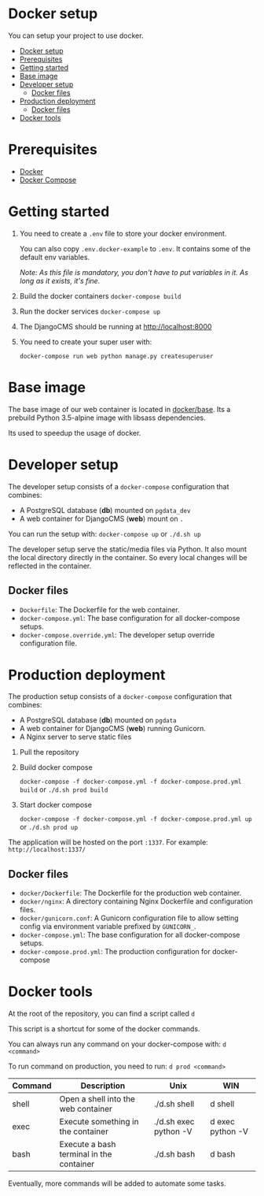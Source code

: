 # Docker setup

You can setup your project to use docker.

- [Docker setup](#docker-setup)
- [Prerequisites](#prerequisites)
- [Getting started](#getting-started)
- [Base image](#base-image)
- [Developer setup](#developer-setup)
  - [Docker files](#docker-files)
- [Production deployment](#production-deployment)
  - [Docker files](#docker-files-1)
- [Docker tools](#docker-tools)


# Prerequisites

- [Docker](https://www.docker.com/)
- [Docker Compose](https://docs.docker.com/compose/)

# Getting started

1. You need to create a `.env` file to store your docker environment.
    
    You can also copy `.env.docker-example` to `.env`. It contains some of the default env variables.
    
    *Note: As this file is mandatory, you don't have to put variables in it. As long as it exists, it's fine.*
2. Build the docker containers `docker-compose build`
3. Run the docker services `docker-compose up`
4. The DjangoCMS should be running at [http://localhost:8000](localhost:8000)
5. You need to create your super user with:

    `docker-compose run web python manage.py createsuperuser`
   
# Base image

The base image of our web container is located in [docker/base](docker/base).
Its a prebuild Python 3.5-alpine image with libsass dependencies.

Its used to speedup the usage of docker.
 
# Developer setup

The developer setup consists of a `docker-compose` configuration that combines:

- A PostgreSQL database (**db**) mounted on `pgdata_dev`
- A web container for DjangoCMS (**web**) mount on `.`

You can run the setup with: `docker-compose up` or `./d.sh up`

The developer setup serve the static/media files via Python. It also mount the 
local directory directly in the container. So every local changes will be reflected in the container.

## Docker files

- `Dockerfile`: The Dockerfile for the web container.
- `docker-compose.yml`: The base configuration for all docker-compose setups.
- `docker-compose.override.yml`: The developer setup override configuration file.


# Production deployment

The production setup consists of a `docker-compose` configuration that combines:

- A PostgreSQL database (**db**) mounted on `pgdata`
- A web container for DjangoCMS (**web**) running Gunicorn.
- A Nginx server to serve static files


1. Pull the repository
2. Build docker compose 
    
    `docker-compose -f docker-compose.yml -f docker-compose.prod.yml build` or `./d.sh prod build`
3. Start docker compose 

    `docker-compose -f docker-compose.yml -f docker-compose.prod.yml up` or `./d.sh prod up`

The application will be hosted on the port `:1337`. For example: `http://localhost:1337/`

## Docker files

- `docker/Dockerfile`: The Dockerfile for the production web container.
- `docker/nginx`: A directory containing Nginx Dockerfile and configuration files.
- `docker/gunicorn.conf`: A Gunicorn configuration file to allow setting config 
via environment variable prefixed by `GUNICORN_`.
- `docker-compose.yml`: The base configuration for all docker-compose setups.
- `docker-compose.prod.yml`: The production configuration for docker-compose

    
# Docker tools

At the root of the repository, you can find a script called `d` 

This script is a shortcut for some of the docker commands.

You can always run any command on your docker-compose with: `d <command>`

To run command on production, you need to run: `d prod <command>`

| Command | Description                         | Unix               | WIN              |
|---------|-------------------------------------|--------------------|------------------|
| shell   | Open a shell into the web container | ./d.sh shell          | d shell          |
| exec    | Execute something in the container  | ./d.sh exec python -V | d exec python -V |
| bash    | Execute a bash terminal in the container | ./d.sh bash | d bash | 
Eventually, more commands will be added to automate some tasks.
